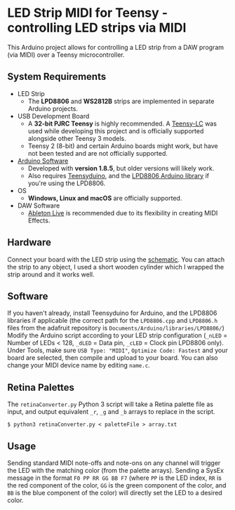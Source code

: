 # LED Strip MIDI for Teensy - controlling LED strips via MIDI

This Arduino project allows for controlling a LED strip from a DAW program (via MIDI) over a Teensy microcontroller.

## System Requirements

* LED Strip
	* The **LPD8806** and **WS2812B** strips are implemented in separate Arduino projects. 
* USB Development Board
    * A **32-bit PJRC Teensy** is highly recommended. A [Teensy-LC](https://www.pjrc.com/store/teensylc.html) was used while developing this project and is officially supported alongside other Teensy 3 models.
    * Teensy 2 (8-bit) and certain Arduino boards might work, but have not been tested and are not officially supported.
* [Arduino Software](https://www.arduino.cc/en/Main/Software)
    * Developed with **version 1.8.5**, but older versions will likely work.
    * Also requires [Teensyduino](https://www.pjrc.com/teensy/teensyduino.html), and the [LPD8806 Arduino library](https://github.com/adafruit/LPD8806) if you're using the LPD8806.
* OS
    * **Windows, Linux and macOS** are officially supported.
* DAW Software
    * [Ableton Live](https://www.ableton.com/en/live/) is recommended due to its flexibility in creating MIDI Effects.

## Hardware

Connect your board with the LED strip using the [schematic](https://github.com/mat1jaczyyy/teensy-underlights/blob/master/LPD8806.svg). You can attach the strip to any object, I used a short wooden cylinder which I wrapped the strip around and it works well.

## Software

If you haven't already, install Teensyduino for Arduino, and the LPD8806 libraries if applicable (the correct path for the `LPD8806.cpp` and `LPD8806.h` files from the adafruit repository is `Documents/Arduino/libraries/LPD8806/`) Modify the Arduino script according to your LED strip configuration (`_nLED` = Number of LEDs < 128, `_dLED` = Data pin, `_cLED` = Clock pin LPD8806 only). Under Tools, make sure `USB Type: "MIDI"`, `Optimize Code: Fastest` and your board are selected, then compile and upload to your board. You can also change your MIDI device name by editing `name.c`.

## Retina Palettes

The `retinaConverter.py` Python 3 script will take a Retina palette file as input, and output equivalent `_r`, `_g` and `_b` arrays to replace in the script.

```$ python3 retinaConverter.py < paletteFile > array.txt```

## Usage

Sending standard MIDI note-offs and note-ons on any channel will trigger the LED with the matching color (from the palette arrays). Sending a SysEx message in the format `F0 PP RR GG BB F7` (where `PP` is the LED index, `RR` is the red component of the color, `GG` is the green component of the color, and `BB` is the blue component of the color) will directly set the LED to a desired color.
